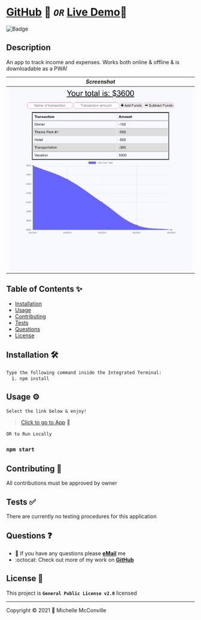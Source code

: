 
# [GitHub](https://github.com/MichelleMcConville/18-budget-tracker) 🔗 ***`OR`*** [Live Demo](https://mchel-budget-tracker.herokuapp.com/)🔗

![Badge](https://img.shields.io/badge/license-GPL%20v2-0526fc)

## Description

An app to track income and expenses. Works both online & offline & is downloadable as a PWA!

| ***Screenshot***                   |
| :--------------------------------: |
| ![SC](./docs/budgetTracker600.jpg) |

## Table of Contents ✨

* [Installation](#installation)
* [Usage](#usage)
* [Contributing](#contributing)
* [Tests](#tests)
* [Questions](#questions)
* [License](#license)

## Installation 🛠️ <a name="installation"></a>

```node
Type the following command inside the Integrated Terminal:
  1. npm install
```

## Usage ⚙️ <a name="usage"></a>

```.
Select the link below & enjoy!
```

> [Click to go to App](https://mchel-budget-tracker.herokuapp.com/) 🔗

```.
OR to Run Locally
```

### `npm start`

## Contributing 🤝 <a name="contributing"></a>

All contributions must be approved by owner

## Tests ✅ <a name="tests"></a>

There are currently no testing procedures for this application

## Questions ❓ <a name="questions"></a>

* 📧 If you have any questions please [**eMail**](mailto:dev.mchel@gmail.com) me
* :octocat: Check out more of my work on [**GitHub**](https://github.com/MichelleMcConville)

## License 📝 <a name="license"></a>

This project is **`General Public License v2.0`** licensed

---

 Copyright ©️ 2021 🌷 Michelle McConville
